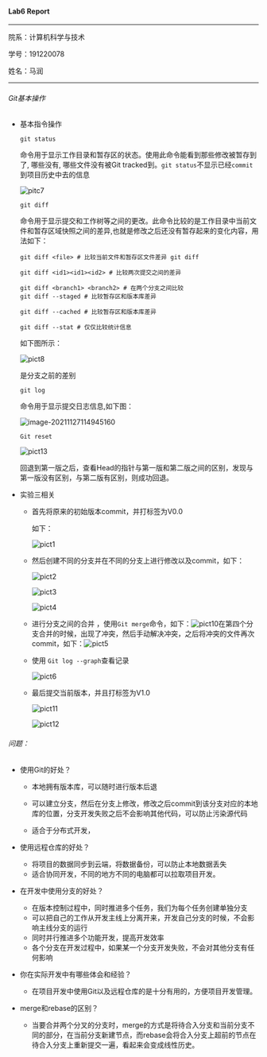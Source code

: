 #### Lab6 Report

------

院系：计算机科学与技术

学号：191220078

姓名：马润

------

###### Git基本操作

- 基本指令操作

  ```
  git status
  ```

  命令用于显示工作目录和暂存区的状态。使用此命令能看到那些修改被暂存到了, 哪些没有, 哪些文件没有被Git tracked到。`git status`不显示已经`commit`到项目历史中去的信息

  ![pitc7](ref\pict7.png)

  ```
  git diff
  ```

  命令用于显示提交和工作树等之间的更改。此命令比较的是工作目录中当前文件和暂存区域快照之间的差异,也就是修改之后还没有暂存起来的变化内容，用法如下：

  ```
  git diff <file> # 比较当前文件和暂存区文件差异 git diff
  
  git diff <id1><id1><id2> # 比较两次提交之间的差异
  
  git diff <branch1> <branch2> # 在两个分支之间比较
  git diff --staged # 比较暂存区和版本库差异
  
  git diff --cached # 比较暂存区和版本库差异
  
  git diff --stat # 仅仅比较统计信息
  ```

  如下图所示：

  ![pict8](ref\pict8.png)

  是分支之前的差别

  ```
  git log
  ```

  命令用于显示提交日志信息,如下图：

  ![image-20211127114945160](ref\pict9.png)

  ```
  Git reset
  ```

  ![pict13](ref\pict13.png)

  回退到第一版之后，查看Head的指针与第一版和第二版之间的区别，发现与第一版没有区别，与第二版有区别，则成功回退。

- 实验三相关

  - 首先将原来的初始版本commit，并打标签为V0.0

    如下：

    ![pict1](ref\pict1.png)

  - 然后创建不同的分支并在不同的分支上进行修改以及commit，如下：

    ![pict2](.\ref\pict2.png)

    ![pict3](ref\pict3.png)

    ![pict4](ref\pict4.png)

  - 进行分支之间的合并 ，使用`Git merge`命令，如下：![pict10](ref\pict10.png)在第四个分支合并的时候，出现了冲突，然后手动解决冲突，之后将冲突的文件再次commit，如下：![pict5](ref\pict5.png)

  - 使用 `Git log --graph`查看记录

    ![pict6](ref\pict6.png)

  - 最后提交当前版本，并且打标签为V1.0

    ![pict11](ref\pict11.png)

    ![pict12](ref\pict12.png)

###### 问题：

- 使用Git的好处？

  - 本地拥有版本库，可以随时进行版本后退

  - 可以建立分支，然后在分支上修改，修改之后commit到该分支对应的本地库的位置，分支开发失败之后不会影响其他代码，可以防止污染源代码
  - 适合于分布式开发，

- 使用远程仓库的好处？
  - 将项目的数据同步到云端，将数据备份，可以防止本地数据丢失
  - 适合协同开发，不同的地方不同的电脑都可以拉取项目开发。

- 在开发中使用分支的好处？
  - 在版本控制过程中，同时推进多个任务，我们为每个任务创建单独分支
  - 可以把自己的工作从开发主线上分离开来，开发自己分支的时候，不会影响主线分支的运行
  - 同时并行推进多个功能开发，提高开发效率
  - 各个分支在开发过程中，如果某一个分支开发失败，不会对其他分支有任何影响

- 你在实际开发中有哪些体会和经验？
  - 在项目开发中使用Git以及远程仓库的是十分有用的，方便项目开发管理。

- merge和rebase的区别？

  - 当要合并两个分叉的分支时，merge的方式是将待合入分支和当前分支不同的部分，在当前分支新建节点，而rebase会将合入分支上超前的节点在待合入分支上重新提交一遍，看起来会变成线性历史。

    